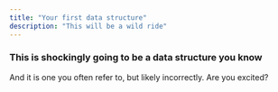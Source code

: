 ```yaml
---
title: "Your first data structure"
description: "This will be a wild ride"
---
```


### This is shockingly going to be a data structure you know
And it is one you often refer to, but likely incorrectly.  Are you excited?

<br/>
<br/>
<br/>
<br/>
<br/>
<br/>
<br/>
<br/>
<br/>
<br/>
<br/>
<br/>
<br/>
<br/>
<br/>

